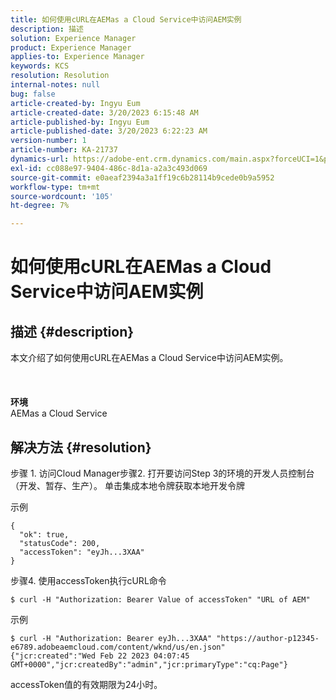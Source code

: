 ```yaml
---
title: 如何使用cURL在AEMas a Cloud Service中访问AEM实例
description: 描述
solution: Experience Manager
product: Experience Manager
applies-to: Experience Manager
keywords: KCS
resolution: Resolution
internal-notes: null
bug: false
article-created-by: Ingyu Eum
article-created-date: 3/20/2023 6:15:48 AM
article-published-by: Ingyu Eum
article-published-date: 3/20/2023 6:22:23 AM
version-number: 1
article-number: KA-21737
dynamics-url: https://adobe-ent.crm.dynamics.com/main.aspx?forceUCI=1&pagetype=entityrecord&etn=knowledgearticle&id=d4301ca4-e6c6-ed11-b597-6045bd006295
exl-id: cc088e97-9404-486c-8d1a-a2a3c493d069
source-git-commit: e0aeaf2394a3a1ff19c6b28114b9cede0b9a5952
workflow-type: tm+mt
source-wordcount: '105'
ht-degree: 7%

---
```


# 如何使用cURL在AEMas a Cloud Service中访问AEM实例

## 描述 {#description}

本文介绍了如何使用cURL在AEMas a Cloud Service中访问AEM实例。<br><br> <br><br><b>环境</b>
<br>AEMas a Cloud Service

## 解决方法 {#resolution}


步骤 1. 访问Cloud Manager步骤2. 打开要访问Step 3的环境的开发人员控制台（开发、暂存、生产）。 单击集成本地令牌获取本地开发令牌

示例


```
{
  "ok": true,
  "statusCode": 200,
  "accessToken": "eyJh...3XAA"
}
```


步骤4. 使用accessToken执行cURL命令


```
$ curl -H "Authorization: Bearer Value of accessToken" "URL of AEM"
```


示例


```
$ curl -H "Authorization: Bearer eyJh...3XAA" "https://author-p12345-e6789.adobeaemcloud.com/content/wknd/us/en.json"
{"jcr:created":"Wed Feb 22 2023 04:07:45 GMT+0000","jcr:createdBy":"admin","jcr:primaryType":"cq:Page"}
```


accessToken值的有效期限为24小时。
